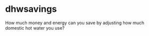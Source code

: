 # dhwsavings
How much money and energy can you save by adjusting how much domestic hot water you use?
